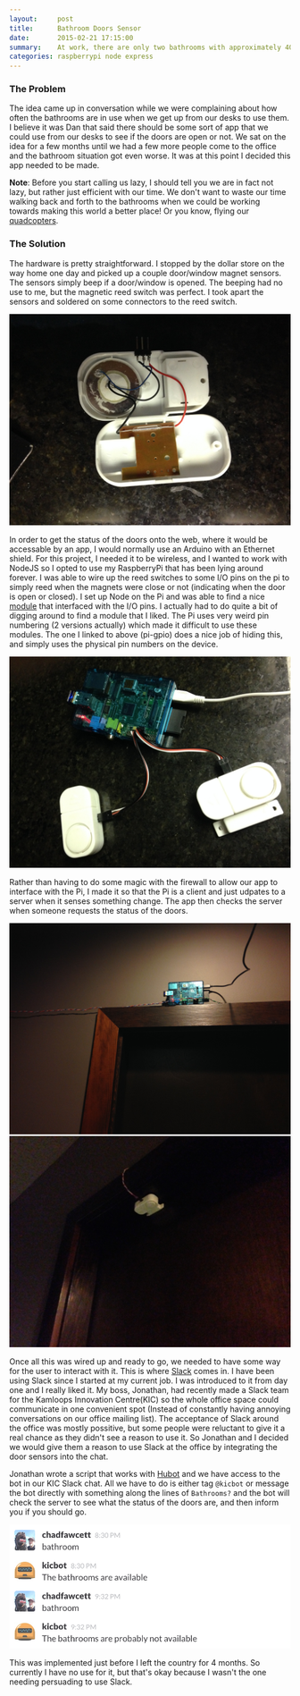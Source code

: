 ```yaml
---
layout:     post
title:      Bathroom Doors Sensor
date:       2015-02-21 17:15:00
summary:    At work, there are only two bathrooms with approximately 40 people in the building. It seems whenever anyone gets up from their desks and walks over to the bathroom, they are always in use. The solution was simple, build a door monitoring system that integrated with our chat application.
categories: raspberrypi node express
---
```


### The Problem

The idea came up in conversation while we were complaining about how often the bathrooms are in use when we get up from our desks to use them. I believe it was Dan that said there should be some sort of app that we could use from our desks to see if the doors are open or not. We sat on the idea for a few months until we had a few more people come to the office and the bathroom situation got even worse. It was at this point I decided this app needed to be made.

**Note**: Before you start calling us lazy, I should tell you we are in fact not lazy, but rather just efficient with our time. We don't want to waste our time walking back and forth to the bathrooms when we could be working towards making this world a better place! Or you know, flying our [quadcopters](https://instagram.com/p/yNrHRwIGcu/).

### The Solution

The hardware is pretty straightforward. I stopped by the dollar store on the way home one day and picked up a couple door/window magnet sensors. The sensors simply beep if a door/window is opened. The beeping had no use to me, but the magnetic reed switch was perfect. I took apart the sensors and soldered on some connectors to the reed switch.

![Sensor Wiring](/images/sensor-wiring.jpg)

In order to get the status of the doors onto the web, where it would be accessable by an app, I would normally use an Arduino with an Ethernet shield. For this project, I needed it to be wireless, and I wanted to work with NodeJS so I opted to use my RaspberryPi that has been lying around forever. I was able to wire up the reed switches to some I/O pins on the pi to simply reed when the magnets were close or not (indicating when the door is open or closed). I set up Node on the Pi and was able to find a nice [module](https://github.com/rakeshpai/pi-gpio) that interfaced with the I/O pins. I actually had to do quite a bit of digging around to find a module that I liked. The Pi uses very weird pin numbering (2 versions actually) which made it difficult to use these modules. The one I linked to above (pi-gpio) does a nice job of hiding this, and simply uses the physical pin numbers on the device.

![Sensor Prototyping](/images/sensor-prototyping.jpg)

Rather than having to do some magic with the firewall to allow our app to interface with the Pi, I made it so that the Pi is a client and just udpates to a server when it senses something change. The app then checks the server when someone requests the status of the doors.

![RaspberryPi](/images/pi.jpg)
![Sensor](/images/sensor.jpg)

Once all this was wired up and ready to go, we needed to have some way for the user to interact with it. This is where [Slack](https://slack.com) comes in. I have been using Slack since I started at my current job. I was introduced to it from day one and I really liked it. My boss, Jonathan, had recently made a Slack team for the Kamloops Innovation Centre(KIC) so the whole office space could communicate in one convenient spot (Instead of constantly having annoying conversations on our office mailing list). The acceptance of Slack around the office was mostly possitive, but some people were reluctant to give it a real chance as they didn't see a reason to use it. So Jonathan and I decided we would give them a reason to use Slack at the office by integrating the door sensors into the chat.

Jonathan wrote a script that works with [Hubot](https://hubot.github.com) and we have access to the bot in our KIC Slack chat. All we have to do is either tag `@kicbot` or message the bot directly with something along the lines of `Bathrooms?` and the bot will check the server to see what the status of the doors are, and then inform you if you should go.

![Kicbot](/images/slack-bathrooms.png)

This was implemented just before I left the country for 4 months. So currently I have no use for it, but that's okay because I wasn't the one needing persuading to use Slack.
